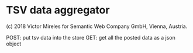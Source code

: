 # TSV data aggregator

(c) 2018 Victor Mireles for Semantic Web Company GmbH, Vienna, Austria.

POST: put tsv data into the store
GET:  get all the posted data as a json object

